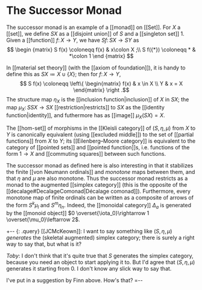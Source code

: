 # The Successor Monad

The successor monad is an example of a [[monad]] on [[Set]]. For $X$ a [[set]], we define $S X$ as a [[disjoint union]] of $S$ and a [[singleton set]] $1$.  Given a [[function]] $f\colon X \to Y$, we have $S f\colon S X \to S Y$ as
$$ \begin {matrix} S f(x) \coloneqq f(x) & x\colon X ;\\
                   S f({*}) \coloneqq * & *\colon 1 \end {matrix} $$

In [[material set theory]] (with the [[axiom of foundation]]), it is handy to define this as $S X \coloneq X \cup \{X\}$; then for $f\colon X \to Y$,
$$ S f(x) \coloneqq \left\{ \begin{matrix} f(x) & x \in X \\ Y & x = X \end{matrix} \right .$$
The structure map $\eta_X$ is the [[inclusion function|inclusion]] of $X$ in $S X$; the map $\mu_X\colon S S X \to S X$ [[restriction|restricts]] to $S X$ as the [[identity function|identity]], and futhermore has as [[image]] $\mu_X(S X) = X$.

The [[hom-set]] of morphisms in the [[Kleisli category]] of $(S,\eta,\mu)$ from $X$ to $Y$ is canonically equivalent (using [[excluded middle]]) to the set of [[partial functions]] from $X$ to $Y$; its [[Eilenberg–Moore category]] is equivalent to the category of [[pointed sets]] and [[pointed function]]s, i.e. functions of the form $1 \to X$ and [[commuting squares]] between such functions.

The successor monad as defined here is also interesting in that it stabilizes the finite [[von Neumann ordinals]] and *monotone* maps between them, and that $\eta$ and $\mu$ are also monotone.  Thus the successor monad restricts as a monad to the augmented [[simplex category]] (this is the opposite of the [[decalage#DecalageComonad|Décalage comonad]]).  Furthermore, every monotone map of finite ordinals can be written as a composite of arrows of the form $S^k \mu_l$ and $S^m \eta_n$.  Indeed, the [[monoidal category]] $\Delta_a$ is generated by the [[monoid object]] $0 \overset{\iota_0}\rightarrow 1 \overset{\mu_0}\leftarrow 2$.

+-- {: .query}
[[JCMcKeown]]: I want to say something like $(S,\eta,\mu)$ _generates_ the (skeletal augmented) simplex category; there is surely a right way to say that, but what is it?

_Toby_:  I don\'t think that it\'s quite true that $S$ generates the simplex category, because you need an object to start applying it to.  But I\'d agree that $(S,\eta,\mu)$ generates it starting from $0$.  I don\'t know any slick way to say that.

I\'ve put in a suggestion by Finn above.  How\'s that?
=--
